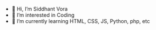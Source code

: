 - 👋 Hi, I’m Siddhant Vora
- 👀 I’m interested in Coding
- 🌱 I’m currently learning HTML, CSS, JS, Python, php, etc

<!---
siddhantvora2508/siddhantvora2508 is a ✨ special ✨ repository because its `README.md` (this file) appears on your GitHub profile.
You can click the Preview link to take a look at your changes.
--->
